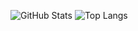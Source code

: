 ![GitHub Stats](https://github-readme-stats.vercel.app/api?username=kenji-miyake&count_private=true&show_icons=true)
![Top Langs](https://github-readme-stats.vercel.app/api/top-langs?username=kenji-miyake&layout=compact)
